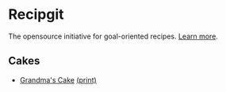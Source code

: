 # Recipgit
The opensource initiative for goal-oriented recipes. [Learn more](https://github.com/dwrolvink/recipgit).

## Cakes
- [Grandma's Cake](/recipe/example) [(print)](/recipe/example?print) 